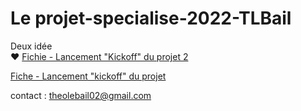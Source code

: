 # Le projet-specialise-2022-TLBail

Deux idée   
♥ [Fichie - Lancement "Kickoff" du projet 2](https://docs.google.com/document/d/1M5DOUkbgkHXa6CvjYgbR4eixVMgcs85VnLRMg4np9to/edit?usp=sharing)  

[Fiche - Lancement "kickoff" du projet](https://docs.google.com/document/d/1EtTsnUP3K_Rx2KT8owxVjNtLMNoBs1wi5Hjw0dZU6WU/edit?usp=sharing)  


contact :
theolebail02@gmail.com
